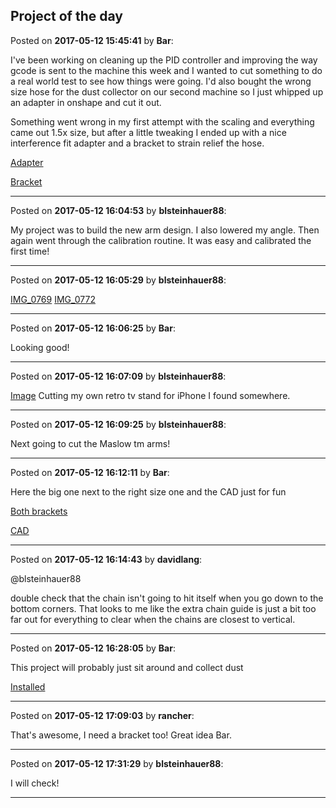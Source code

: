 ## Project of the day
Posted on **2017-05-12 15:45:41** by **Bar**:

I've been working on cleaning up the PID controller and improving the way gcode is sent to the machine this week and I wanted to cut something to do a real world test to see how things were going. I'd also bought the wrong size hose for the dust collector on our second machine so I just whipped up an adapter in onshape and cut it out. 



Something went wrong in my first attempt with the scaling and everything came out 1.5x size, but after a little tweaking I ended up with a nice interference fit adapter and a bracket to strain relief the hose.



 [Adapter](/images/pm/pm9d_screenshot_20170512152825.png.jpg) 



 [Bracket](/images/ay/ayhj_screenshot_20170512152817.png.jpg)

---

Posted on **2017-05-12 16:04:53** by **blsteinhauer88**:

My project was to build the new arm design. I also lowered my angle. Then again went through the calibration routine. It was easy and calibrated the first time!

---

Posted on **2017-05-12 16:05:29** by **blsteinhauer88**:

[IMG_0769](/images/54/54dp_img_0769.jpg.jpg) [IMG_0772](/images/1f/1fch_img_0772.jpg.jpg)

---

Posted on **2017-05-12 16:06:25** by **Bar**:

Looking good!

---

Posted on **2017-05-12 16:07:09** by **blsteinhauer88**:

[Image](/images/gr/gr7v_image.jpg.jpg)  Cutting my own retro tv stand for iPhone I found somewhere.

---

Posted on **2017-05-12 16:09:25** by **blsteinhauer88**:

Next going to cut the Maslow tm arms!

---

Posted on **2017-05-12 16:12:11** by **Bar**:

Here the big one next to the right size one and the CAD just for fun



 [Both brackets](/images/vc/vcmk_screenshot_20170512160846.png.jpg)  



[CAD](/images/5n/5n5y_screenshot_20170512161025.png.jpg)

---

Posted on **2017-05-12 16:14:43** by **davidlang**:

@blsteinhauer88



double check that the chain isn't going to hit itself when you go down to the bottom corners. That looks to me like the extra chain guide is just a bit too far out for everything to clear when the chains are closest to vertical.

---

Posted on **2017-05-12 16:28:05** by **Bar**:

This project will probably just sit around and collect dust



 [Installed](/images/lb/lbzo_screenshot_20170512162636.png.jpg)

---

Posted on **2017-05-12 17:09:03** by **rancher**:

That's awesome, I need a bracket too!  Great idea Bar.

---

Posted on **2017-05-12 17:31:29** by **blsteinhauer88**:

I will check!

---


